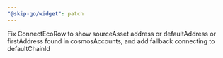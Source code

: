 ```yaml
---
"@skip-go/widget": patch
---
```


Fix ConnectEcoRow to show sourceAsset address or defaultAddress or firstAddress found in cosmosAccounts, and add fallback connecting to defaultChainId
